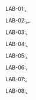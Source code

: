 LAB-01:[.](https://github.com/varshinikandukuri/AIML-LAB/blob/main/AIML_LAB_01.ipynb)

LAB-02:[.](https://github.com/varshinikandukuri/AIML-LAB/blob/main/AIML_LAB_02.ipynb)_

LAB-03:[.](https://github.com/varshinikandukuri/AIML-LAB/blob/main/AIML_LAB_03.ipynb)

LAB-04:[.](https://github.com/varshinikandukuri/AIML-LAB/blob/main/AIML_LAB_04.ipynb)

LAB-05:[.](https://github.com/varshinikandukuri/AIML-LAB/blob/main/AIML_LAB_05.ipynb)

LAB-06:[.](https://github.com/varshinikandukuri/AIML-LAB/blob/main/AIML_LAB_06.ipynb)

LAB-07:[.](https://github.com/varshinikandukuri/AIML-LAB/blob/main/AIML_LAB_07.ipynb)

LAB-08:[.](https://github.com/varshinikandukuri/AIML-LAB/blob/main/AIML_LAB_08.ipynb)
